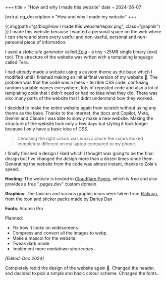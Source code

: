 +++
title = "How and why I made this website"
date = 2024-06-07

[extra]
og_description = "How and why I made my website"
+++

{{ img(path="@/blog/How I made this website/repair.png", class="graphik") }} I made this website because I wanted a personal space on the web where I can share and store every useful and non-useful, personal and non-personal piece of information.

I used a *static site generator* called [Zola](https://www.getzola.org/) - a tiny ~25MB single binary (exe) tool. The structure of the website was writen with a templating language called Tera.

I had already made a website using a custom theme as the base which I modified until I finished making an initial final version of my website 🤷. The problem was that the code was a mess - terrible CSS code, confusing random variable names everywhere, lots of repeated code and also a lot of templating code that I didn't need or had no idea what they did. There was also many parts of the website that I didnt understand how they worked. 

I decided to make the entire website again from scratch without using any theme as the base. Thanks to the internet, the docs and Copilot, Meta, Gemini and Claude I was able to slowly make a new website. Making the structure of the website took only a few days but styling it took longer because I only have a basic idea of CSS. 
> Choosing the right colors was such a chore the colors looked completely different on my laptop compared to my phone. 

I finally finished a design I liked which I thought was going to be the final design but I've changed the design more than a dozen times since them. 
Generating the website from the code was almost instant, thanks to Zola's speed.

**Hosting**: The website is hosted in [Cloudflare Pages](https://pages.cloudflare.com/), which is free and also provides a free ".pages.dev" custom domain.

**Graphics**: The favicon and various graphic icons were taken from [Flaticon](https://www.flaticon.com/), from the icon and sticker packs made by [Darius Dan](https://www.flaticon.com/authors/darius-dan)

**Fonts**: Acumin Pro

 Planned: 
- Fix how it looks on widescreens. 
- Compress and convert all the images to webp.
- Make a mascot for the website.
- Tweak dark mode.
- Implement more *markdown shortcodes*.


*[Edited: Dec 2024]*

Completely redid the design of the website again 🤷. 
Changed the header, and decided to pick a simple and basic colour scheme.
Chnaged the fonts.

<!--

1. Colour differences
-->


